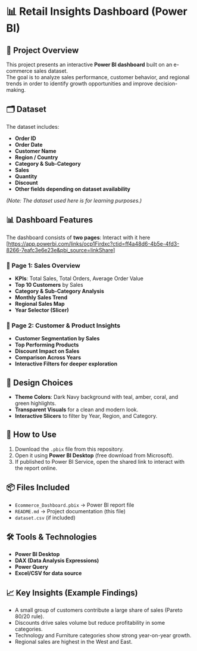 # 📊 Retail Insights Dashboard (Power BI)

## 📌 Project Overview
This project presents an interactive **Power BI dashboard** built on an e-commerce sales dataset.  
The goal is to analyze sales performance, customer behavior, and regional trends in order to identify growth opportunities and improve decision-making.

## 🗂️ Dataset
The dataset includes:
- **Order ID**
- **Order Date**
- **Customer Name**
- **Region / Country**
- **Category & Sub-Category**
- **Sales**
- **Quantity**
- **Discount**
- **Other fields depending on dataset availability**

*(Note: The dataset used here is for learning purposes.)*

## 📊 Dashboard Features
The dashboard consists of **two pages**:
Interact with it here [https://app.powerbi.com/links/ocp1Firdxc?ctid=ff4a48d6-4b5e-4fd3-8266-7eafc3e6e23e&pbi_source=linkShare]

### 📍 Page 1: Sales Overview
- **KPIs**: Total Sales, Total Orders, Average Order Value
- **Top 10 Customers** by Sales
- **Category & Sub-Category Analysis**
- **Monthly Sales Trend**
- **Regional Sales Map**
- **Year Selector (Slicer)**

### 📍 Page 2: Customer & Product Insights
- **Customer Segmentation by Sales**
- **Top Performing Products**
- **Discount Impact on Sales**
- **Comparison Across Years**
- **Interactive Filters for deeper exploration**

## 🎨 Design Choices
- **Theme Colors**: Dark Navy background with teal, amber, coral, and green highlights.
- **Transparent Visuals** for a clean and modern look.
- **Interactive Slicers** to filter by Year, Region, and Category.

## 🚀 How to Use
1. Download the `.pbix` file from this repository.
2. Open it using **Power BI Desktop** (free download from Microsoft).
3. If published to Power BI Service, open the shared link to interact with the report online.

## 📦 Files Included
- `Ecommerce_Dashboard.pbix` → Power BI report file  
- `README.md` → Project documentation (this file)  
- `dataset.csv` (if included)  

## 🛠️ Tools & Technologies
- **Power BI Desktop**
- **DAX (Data Analysis Expressions)**
- **Power Query**
- **Excel/CSV for data source**

## 📈 Key Insights (Example Findings)
- A small group of customers contribute a large share of sales (Pareto 80/20 rule).
- Discounts drive sales volume but reduce profitability in some categories.
- Technology and Furniture categories show strong year-on-year growth.
- Regional sales are highest in the West and East.
